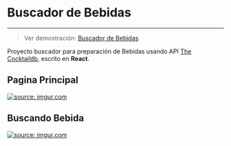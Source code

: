 # Buscador de Bebidas

------------

>  Ver demostración: [Buscador de Bebidas](https://react-app-buscador-bebidas.netlify.app/)

Proyecto buscador para preparación de Bebidas usando API [The Cocktaildb](https://www.thecocktaildb.com "The Cocktaildb"), escrito en **React**.

## Pagina Principal
<a href="https://imgur.com/lKu1bEb"><img src="https://i.imgur.com/lKu1bEb.png" title="source: imgur.com" /></a>

## Buscando Bebida
<a href="https://imgur.com/zLsC0hC"><img src="https://i.imgur.com/zLsC0hC.png" title="source: imgur.com" /></a>
